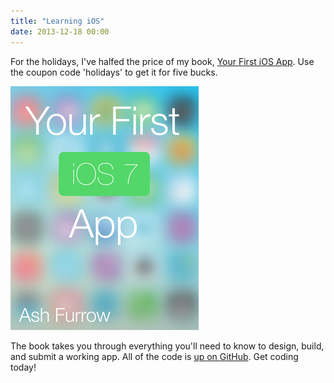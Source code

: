 ```yaml
---
title: "Learning iOS"
date: 2013-12-18 00:00
---
```


<import><p>For the holidays, I've halfed the price of my book, <a href="https://leanpub.com/your-first-ios-app/">Your First iOS App</a>. Use the coupon code 'holidays' to get it for five bucks. </p>
<img src="/img/import/blog/learning-ios/2EA155248551468EBDB8D723F0CBB351.png" class="img-responsive"><p>The book takes you through everything you'll need to know to design, build, and submit a working app. All of the code is <a href="https://github.com/AshFurrow/Your-First-iOS-App">up on GitHub</a>. Get coding today!</p></import>

<!-- more -->

